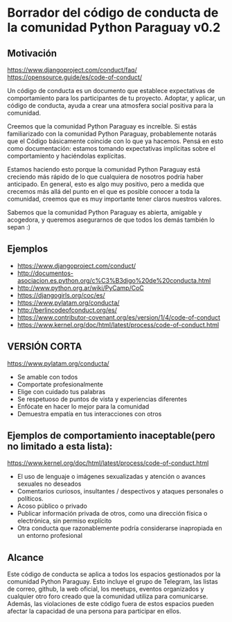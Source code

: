 # Borrador del código de conducta de la comunidad Python Paraguay v0.2

## Motivación
https://www.djangoproject.com/conduct/faq/
https://opensource.guide/es/code-of-conduct/

Un código de conducta es un documento que establece expectativas de comportamiento para los participantes de tu proyecto. Adoptar, y aplicar, un código de conducta, ayuda a crear una atmosfera social positiva para la comunidad.

Creemos que la comunidad Python Paraguay es increíble. Si estás familiarizado con la comunidad Python Paraguay, probablemente notarás que el Código básicamente coincide con lo que ya hacemos. Pensá en esto como documentación: estamos tomando expectativas implícitas sobre el comportamiento y haciéndolas explícitas.

Estamos haciendo esto porque la comunidad Python Paraguay está creciendo más rápido de lo que cualquiera de nosotros podría haber anticipado. En general, esto es algo muy positivo, pero a medida que crecemos más allá del punto en el que es posible conocer a toda la comunidad, creemos que es muy importante tener claros nuestros valores.

Sabemos que la comunidad Python Paraguay es abierta, amigable y acogedora, y queremos asegurarnos de que todos los demás también lo sepan :) 

## Ejemplos
* https://www.djangoproject.com/conduct/
* http://documentos-asociacion.es.python.org/c%C3%B3digo%20de%20conducta.html
* http://www.python.org.ar/wiki/PyCamp/CoC
* https://djangogirls.org/coc/es/
* https://www.pylatam.org/conducta/
* http://berlincodeofconduct.org/es/
* https://www.contributor-covenant.org/es/version/1/4/code-of-conduct
* https://www.kernel.org/doc/html/latest/process/code-of-conduct.html

## VERSIÓN CORTA
 https://www.pylatam.org/conducta/

*    Se amable con todos
*    Comportate profesionalmente
*    Elige con cuidado tus palabras
*    Se respetuoso de puntos de vista y experiencias diferentes
*    Enfócate en hacer lo mejor para la comunidad
*    Demuestra empatía en tus interacciones con otros


## Ejemplos de comportamiento inaceptable(pero no limitado a esta lista):
https://www.kernel.org/doc/html/latest/process/code-of-conduct.html
*    El uso de lenguaje o imágenes sexualizadas y atención o avances sexuales no deseados
*    Comentarios curiosos, insultantes / despectivos y ataques personales o políticos.
*    Acoso público o privado
*    Publicar información privada de otros, como una dirección física o electrónica, sin permiso explícito
*    Otra conducta que razonablemente podría considerarse inapropiada en un entorno profesional 


## Alcance
Este código de conducta se aplica a todos los espacios gestionados por la comunidad Python Paraguay.
Esto incluye el grupo de Telegram, las listas de correo, github, la web oficial, los meetups, eventos organizados y cualquier otro foro creado que la comunidad utiliza para comunicarse. Además, las violaciones de este código fuera de estos espacios pueden afectar la capacidad de una persona para participar en ellos.
